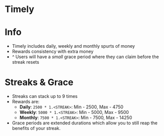 # Timely

# Info
- Timely includes daily, weekly and monthly spurts of money
- Rewards consistency with extra money
- ^ Users will have a *small* grace period where they can claim before the streak resets

# Streaks & Grace
- Streaks can stack up to 9 times
- Rewards are:
  - **Daily**: `2500 * 1.<STREAK>`: Min - 2500, Max - 4750
  - **Weekly**: `5000 * 1.<STREAK>`: Min - 5000, Max - 9500
  - **Monthly**: `7500 * 1.<STREAK>`: Min - 7500, Max - 14250
- Grace periods are extended durations which allow you to still reap the benefits of your streak.